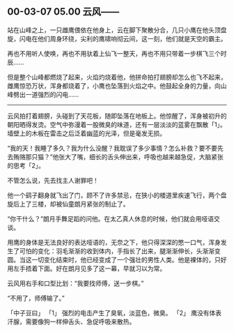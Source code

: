 ## 00-03-07 05.00 云风——

站在山峰之上，一只雌鹰偎依在他身上，云在脚下聚散分合，几只小鹰在他头顶盘旋，闪电在他们周身环绕，尖利的鹰啸响彻云间，这一刻，他们就是天空的霸主。

再也不用听人使唤，再也不用驮着上仙飞一整天，再也不用只带着一步棋飞三个时辰……

但是整个山峰都燃烧了起来，火焰灼烧着他，他拼命拍打翅膀却怎么也飞不起来，雌鹰惊恐万状，浑身都烧着了，小鹰也坠落到火焰之中。他鼓起全身的力量，向山峰劈出一道强烈的闪电……

***

云风拍打着翅膀，头碰到了天花板，随即坠落在地板上。他惊醒了，浑身被初升的朝阳晒得发烫。空气中弥漫着一股微臭的味道，还有一层淡淡的蓝雾在飘散「1」。墙壁上的木板在雷击之后泛着幽蓝的光泽，但是毫发无损。

“我的天！我睡了多久？我为什么没醒？我耽误了多少事情？怎么补救？要不要先去贿赂那只猫？”他张大了嘴，细长的舌头伸出来，呼吸也越来越急促，大脑紧张的思考「2」。

不管怎么说，先去找主人谢罪吧！

他一个鹞子翻身就飞出了门，顾不了许多禁忌，在狭小的楼道里疾速飞行，两个盘旋后上了三楼，却被仙童朗月紧张的制止了。

“你干什么？”朗月手舞足蹈的问他。在太乙真人休息的时候，他们就会用哑语交谈。

用鹰的身体是无法良好的表达哑语的，无奈之下，他只得深深的憋一口气，浑身发生了可怕的变化：羽毛渐渐的收到体内，手指长了出来，腿渐渐伸长，头渐渐变圆。当这一切变化结束时，他已经变成了一个强壮的男性人类。他是裸体的，只好用左手捂着下面。好在朗月见多了这一幕，早就习以为常。

云风用右手和口型比划：“我要找师傅，送一步棋。”

“不用了，师傅输了。”

「中子豆曰」
「1」 强烈的电击产生了臭氧，淡蓝色，微臭。
「2」 鹰没有体表汗腺，需要像狗一样伸舌头、急促呼吸来散热。